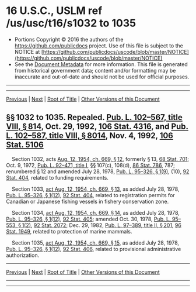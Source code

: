 ---
---

# 16 U.S.C., USLM ref /us/usc/t16/s1032 to 1035

* Portions Copyright © 2016 the authors of the https://github.com/publicdocs project.
  Use of this file is subject to the NOTICE at [https://github.com/publicdocs/uscode/blob/master/NOTICE](https://github.com/publicdocs/uscode/blob/master/NOTICE)
* See the [Document Metadata](././../../../..//README.md) for more information.
  This file is generated from historical government data; content and/or formatting may be inaccurate and out-of-date and should not be used for official purposes.

----------
----------

[Previous](./../../../..//us/usc/t16/ch19/m__us_usc_t16_s1031.md) | [Next](./../../../..//us/usc/t16/ch20/m__us_usc_t16_ch20.md) | [Root of Title](./../../../../) | [Other Versions of this Document](https://publicdocs.github.io/go/links?ns=uslm&ref=%2Fus%2Fusc%2Ft16%2Fs1032+to+1035)

## §§ 1032 to 1035. Repealed. [Pub. L. 102–567, title VIII, § 814][/us/pl/102/567/s814], Oct. 29, 1992, [106 Stat. 4316][/us/stat/106/4316], and [Pub. L. 102–587, title VIII, § 8014][/us/pl/102/587/s8014], Nov. 4, 1992, [106 Stat. 5106][/us/stat/106/5106]

    Section 1032, acts [Aug. 12, 1954, ch. 669, § 12][/us/act/1954-08-12/ch669/s12], formerly § 13, [68 Stat. 701][/us/stat/68/701]; Oct. 9, 1972, [Pub. L. 92–471, title I][/us/pl/92/471], §§ 107(c), 108(d), [86 Stat. 786][/us/stat/86/786], 787; renumbered § 12 and amended July 28, 1978, [Pub. L. 95–326, § 1(9)][/us/pl/95/326/s1/9], (10), [92 Stat. 404][/us/stat/92/404], related to funding requirements.

    Section 1033, [act Aug. 12, 1954, ch. 669, § 13][/us/act/1954-08-12/ch669/s13], as added July 28, 1978, [Pub. L. 95–326, § 1(12)][/us/pl/95/326/s1/12], [92 Stat. 404][/us/stat/92/404], related to registration permits for Canadian or Japanese fishing vessels in fishery conservation zone.

    Section 1034, [act Aug. 12, 1954, ch. 669, § 14][/us/act/1954-08-12/ch669/s14], as added July 28, 1978, [Pub. L. 95–326, § 1(12)][/us/pl/95/326/s1/12], [92 Stat. 405][/us/stat/92/405]; amended Oct. 30, 1978, [Pub. L. 95–553, § 1(2)][/us/pl/95/553/s1/2], [92 Stat. 2072][/us/stat/92/2072]; Dec. 29, 1982, [Pub. L. 97–389, title II, § 201][/us/pl/97/389/s201], [96 Stat. 1949][/us/stat/96/1949], related to protection of marine mammals.

    Section 1035, [act Aug. 12, 1954, ch. 669, § 15][/us/act/1954-08-12/ch669/s15], as added July 28, 1978, [Pub. L. 95–326, § 1(12)][/us/pl/95/326/s1/12], [92 Stat. 406][/us/stat/92/406], related to provisional administrative authorization.

----------

[Previous](./../../../..//us/usc/t16/ch19/m__us_usc_t16_s1031.md) | [Next](./../../../..//us/usc/t16/ch20/m__us_usc_t16_ch20.md) | [Root of Title](./../../../../) | [Other Versions of this Document](https://publicdocs.github.io/go/links?ns=uslm&ref=%2Fus%2Fusc%2Ft16%2Fs1032+to+1035)

----------
----------

[/us/pl/102/567/s814]: https://publicdocs.github.io/go/links?ns=uslm&ref=%2Fus%2Fpl%2F102%2F567%2Fs814
[/us/stat/106/4316]: https://publicdocs.github.io/go/links?ns=uslm&ref=%2Fus%2Fstat%2F106%2F4316
[/us/pl/102/587/s8014]: https://publicdocs.github.io/go/links?ns=uslm&ref=%2Fus%2Fpl%2F102%2F587%2Fs8014
[/us/stat/106/5106]: https://publicdocs.github.io/go/links?ns=uslm&ref=%2Fus%2Fstat%2F106%2F5106
[/us/act/1954-08-12/ch669/s12]: https://publicdocs.github.io/go/links?ns=uslm&ref=%2Fus%2Fact%2F1954-08-12%2Fch669%2Fs12
[/us/stat/68/701]: https://publicdocs.github.io/go/links?ns=uslm&ref=%2Fus%2Fstat%2F68%2F701
[/us/pl/92/471]: https://publicdocs.github.io/go/links?ns=uslm&ref=%2Fus%2Fpl%2F92%2F471
[/us/stat/86/786]: https://publicdocs.github.io/go/links?ns=uslm&ref=%2Fus%2Fstat%2F86%2F786
[/us/pl/95/326/s1/9]: https://publicdocs.github.io/go/links?ns=uslm&ref=%2Fus%2Fpl%2F95%2F326%2Fs1%2F9
[/us/stat/92/404]: https://publicdocs.github.io/go/links?ns=uslm&ref=%2Fus%2Fstat%2F92%2F404
[/us/act/1954-08-12/ch669/s13]: https://publicdocs.github.io/go/links?ns=uslm&ref=%2Fus%2Fact%2F1954-08-12%2Fch669%2Fs13
[/us/pl/95/326/s1/12]: https://publicdocs.github.io/go/links?ns=uslm&ref=%2Fus%2Fpl%2F95%2F326%2Fs1%2F12
[/us/stat/92/404]: https://publicdocs.github.io/go/links?ns=uslm&ref=%2Fus%2Fstat%2F92%2F404
[/us/act/1954-08-12/ch669/s14]: https://publicdocs.github.io/go/links?ns=uslm&ref=%2Fus%2Fact%2F1954-08-12%2Fch669%2Fs14
[/us/pl/95/326/s1/12]: https://publicdocs.github.io/go/links?ns=uslm&ref=%2Fus%2Fpl%2F95%2F326%2Fs1%2F12
[/us/stat/92/405]: https://publicdocs.github.io/go/links?ns=uslm&ref=%2Fus%2Fstat%2F92%2F405
[/us/pl/95/553/s1/2]: https://publicdocs.github.io/go/links?ns=uslm&ref=%2Fus%2Fpl%2F95%2F553%2Fs1%2F2
[/us/stat/92/2072]: https://publicdocs.github.io/go/links?ns=uslm&ref=%2Fus%2Fstat%2F92%2F2072
[/us/pl/97/389/s201]: https://publicdocs.github.io/go/links?ns=uslm&ref=%2Fus%2Fpl%2F97%2F389%2Fs201
[/us/stat/96/1949]: https://publicdocs.github.io/go/links?ns=uslm&ref=%2Fus%2Fstat%2F96%2F1949
[/us/act/1954-08-12/ch669/s15]: https://publicdocs.github.io/go/links?ns=uslm&ref=%2Fus%2Fact%2F1954-08-12%2Fch669%2Fs15
[/us/pl/95/326/s1/12]: https://publicdocs.github.io/go/links?ns=uslm&ref=%2Fus%2Fpl%2F95%2F326%2Fs1%2F12
[/us/stat/92/406]: https://publicdocs.github.io/go/links?ns=uslm&ref=%2Fus%2Fstat%2F92%2F406


